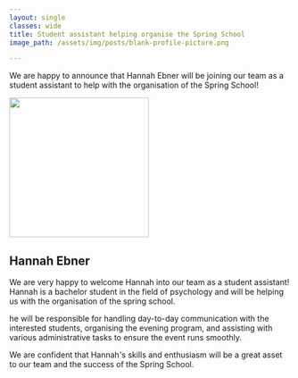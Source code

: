 ```yaml
---
layout: single
classes: wide
title: Student assistant helping organise the Spring School
image_path: /assets/img/posts/blank-profile-picture.png

---
```


We are happy to announce that Hannah Ebner will be joining our team as a student assistant to help with the organisation of the Spring School!

<img src="{{page.image_path | relative_url }}" width="250px" height="250px">

## Hannah Ebner
We are very happy to welcome Hannah into our team as a student assistant!
Hannah is a bachelor student in the field of psychology and will be helping us with the organisation of the spring school.

he will be responsible for handling day-to-day communication with the interested students, organising the evening program, 
and assisting with various administrative tasks to ensure the event runs smoothly.

We are confident that Hannah's skills and enthusiasm will be a great asset to our team and the success of the Spring School.